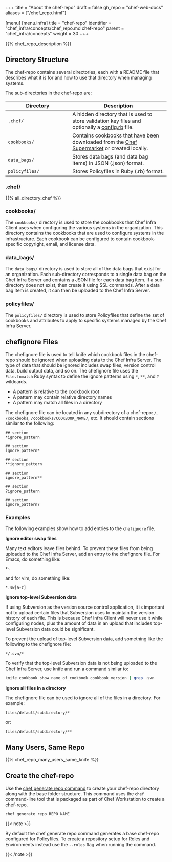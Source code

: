 +++
title = "About the chef-repo"
draft = false
gh_repo = "chef-web-docs"
aliases = ["/chef_repo.html"]

[menu]
  [menu.infra]
    title = "chef-repo"
    identifier = "chef_infra/concepts/chef_repo.md chef-repo"
    parent = "chef_infra/concepts"
    weight = 30
+++

{{% chef_repo_description %}}

## Directory Structure

The chef-repo contains several directories, each with a README file that describes what it is for and how to use that directory when managing systems.

The sub-directories in the chef-repo are:

<table>
<colgroup>
<col style="width: 40%" />
<col style="width: 60%" />
</colgroup>
<thead>
<tr class="header">
<th>Directory</th>
<th>Description</th>
</tr>
</thead>
<tbody>
<tr>
<td><code>.chef/</code></td>
<td>A hidden directory that is used to store validation key files and optionally a <a href="/config_rb/">config.rb</a> file.</td>
</tr>
<tr>
<td><code>cookbooks/</code></td>
<td>Contains cookbooks that have been downloaded from the <a href="https://supermarket.chef.io/">Chef Supermarket</a> or created locally.</td>
</tr>
<tr>
<td><code>data_bags/</code></td>
<td>Stores data bags (and data bag items) in JSON (.json) format.</td>
</tr>
<tr>
<td><code>policyfiles/</code></td>
<td>Stores Policyfiles in Ruby (.rb) format.</td>
</tr>
</tbody>
</table>

### .chef/

{{% all_directory_chef %}}

### cookbooks/

The `cookbooks/` directory is used to store the cookbooks that Chef
Infra Client uses when configuring the various systems in the
organization. This directory contains the cookbooks that are used to
configure systems in the infrastructure. Each cookbook can be configured
to contain cookbook-specific copyright, email, and license data.

### data_bags/

The `data_bags/` directory is used to store all of the data bags that
exist for an organization. Each sub-directory corresponds to a single
data bag on the Chef Infra Server and contains a JSON file for each data
bag item. If a sub-directory does not exist, then create it using SSL
commands. After a data bag item is created, it can then be uploaded to
the Chef Infra Server.

### policyfiles/

The `policyfiles/` directory is used to store Policyfiles that define
the set of cookbooks and attributes to apply to specific systems managed
by the Chef Infra Server.

## chefignore Files

The chefignore file is used to tell knife which cookbook files in the
chef-repo should be ignored when uploading data to the Chef Infra
Server. The type of data that should be ignored includes swap files,
version control data, build output data, and so on. The chefignore file
uses the `File.fnmatch` Ruby syntax to define the ignore patterns using
`*`, `**`, and `?` wildcards.

-   A pattern is relative to the cookbook root
-   A pattern may contain relative directory names
-   A pattern may match all files in a directory

The chefignore file can be located in any subdirectory of a chef-repo:
`/`, `/cookbooks`, `/cookbooks/COOKBOOK_NAME/`, etc. It should contain
sections similar to the following:

```none
## section
*ignore_pattern

## section
ignore_pattern*

## section
**ignore_pattern

## section
ignore_pattern**

## section
?ignore_pattern

## section
ignore_pattern?
```

### Examples

The following examples show how to add entries to the `chefignore` file.

**Ignore editor swap files**

Many text editors leave files behind. To prevent these files from being
uploaded to the Chef Infra Server, add an entry to the chefignore file.
For Emacs, do something like:

```none
*~
```

and for vim, do something like:

```none
*.sw[a-z]
```

**Ignore top-level Subversion data**

If using Subversion as the version source control application, it is
important not to upload certain files that Subversion uses to maintain
the version history of each file. This is because Chef Infra Client will
never use it while configuring nodes, plus the amount of data in an
upload that includes top-level Subversion data could be significant.

To prevent the upload of top-level Subversion data, add something like
the following to the chefignore file:

```none
*/.svn/*
```

To verify that the top-level Subversion data is not being uploaded to
the Chef Infra Server, use knife and run a command similar to:

```bash
knife cookbook show name_of_cookbook cookbook_version | grep .svn
```

**Ignore all files in a directory**

The chefignore file can be used to ignore all of the files in a
directory. For example:

```none
files/default/subdirectory/*
```

or:

```none
files/default/subdirectory/**
```

## Many Users, Same Repo

{{% chef_repo_many_users_same_knife %}}

## Create the chef-repo

Use the [chef generate repo command](/ctl_chef/#chef-generate-repo)
to create your chef-repo directory along with the base folder structure.
This command uses the `chef` command-line tool that is packaged as part
of Chef Workstation to create a chef-repo.

```bash
chef generate repo REPO_NAME
```

{{< note >}}

By default the chef generate repo command generates a base chef-repo
configured for Policyfiles. To create a repository setup for Roles and
Environments instead use the `--roles` flag when running the command.

{{< /note >}}
